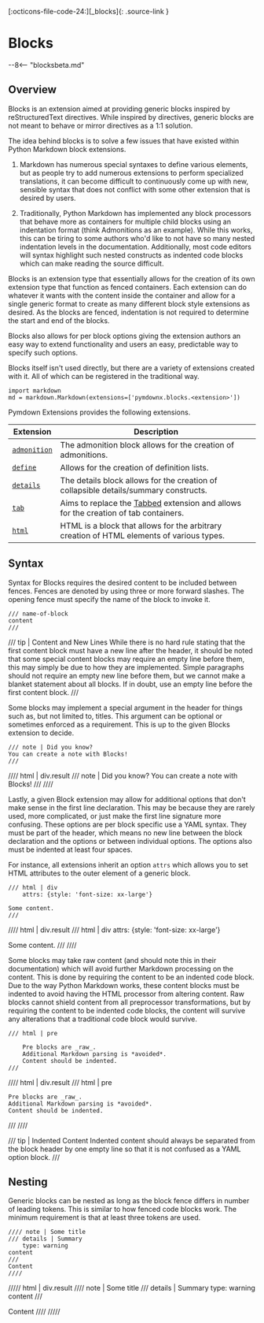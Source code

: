 [:octicons-file-code-24:][_blocks]{: .source-link }

# Blocks

--8<-- "blocksbeta.md"

## Overview

Blocks is an extension aimed at providing generic blocks inspired by reStructuredText directives. While inspired by
directives, generic blocks are not meant to behave or mirror directives as a 1:1 solution.

The idea behind blocks is to solve a few issues that have existed within Python Markdown block extensions.

1. Markdown has numerous special syntaxes to define various elements, but as people try to add numerous extensions to
   perform specialized translations, it can become difficult to continuously come up with new, sensible syntax that does
   not conflict with some other extension that is desired by users.

2. Traditionally, Python Markdown has implemented any block processors that behave more as containers for multiple child
   blocks using an indentation format (think Admonitions as an example). While this works, this can be tiring to some
   authors who'd like to not have so many nested indentation levels in the documentation. Additionally, most code
   editors will syntax highlight such nested constructs as indented code blocks which can make reading the source
   difficult.

Blocks is an extension type that essentially allows for the creation of its own extension type that function as fenced
containers. Each extension can do whatever it wants with the content inside the container and allow for a single generic
format to create as many different block style extensions as desired. As the blocks are fenced, indentation is not
required to determine the start and end of the blocks.

Blocks also allows for per block options giving the extension authors an easy way to extend functionality and users an
easy, predictable way to specify such options.

Blocks itself isn't used directly, but there are a variety of extensions created with it. All of which can be registered
in the traditional way.

```py3
import markdown
md = markdown.Markdown(extensions=['pymdownx.blocks.<extension>'])
```

Pymdown Extensions provides the following extensions.

Extension                               |  Description
--------------------------------------- | -----------
[`admonition`](./plugins/admonition.md) | The admonition block allows for the creation of admonitions.
[`define`](./plugins/definition.md)     | Allows for the creation of definition lists.
[`details`](./plugins/details.md)       | The details block allows for the creation of collapsible details/summary constructs.
[`tab`](./plugins/tab.md)               | Aims to replace the [Tabbed](../tabbed.md) extension and allows for the creation of tab containers.
[`html`](./plugins/html.md)             | HTML is a block that allows for the arbitrary creation of HTML elements of various types.

## Syntax

Syntax for Blocks requires the desired content to be included between fences. Fences are denoted by using three or
more forward slashes. The opening fence must specify the name of the block to invoke it.

```
/// name-of-block
content
///
```

/// tip | Content and New Lines
While there is no hard rule stating that the first content block must have a new line after the header, it should be
noted that some special content blocks may require an empty line before them, this may simply be due to how they are
implemented. Simple paragraphs should not require an empty new line before them, but we cannot make a blanket
statement about all blocks. If in doubt, use an empty line before the first content block.
///

Some blocks may implement a special argument in the header for things such as, but not limited to, titles. This
argument can be optional or sometimes enforced as a requirement. This is up to the given Blocks extension to decide.

```
/// note | Did you know?
You can create a note with Blocks!
///
```

//// html | div.result
/// note | Did you know?
You can create a note with Blocks!
///
////

Lastly, a given Block extension may allow for additional options that don't make sense in the first line declaration.
This may be because they are rarely used, more complicated, or just make the first line signature more confusing. These
options are per block specific use a YAML syntax. They must be part of the header, which means no new line between the
block declaration and the options or between individual options. The options also must be indented at least four spaces.

For instance, all extensions inherit an option `attrs` which allows you to set HTML attributes to the outer element of a
generic block.

```
/// html | div
    attrs: {style: 'font-size: xx-large'}

Some content.
///
```

//// html | div.result
/// html | div
    attrs: {style: 'font-size: xx-large'}

Some content.
///
////

Some blocks may take raw content (and should note this in their documentation) which will avoid further Markdown
processing on the content.  This is done by requiring the content to be an indented code block. Due to the way Python
Markdown works, these content blocks must be indented to avoid having the HTML processor from altering content. Raw
blocks cannot shield content from all preprocessor transformations, but by requiring the content to be indented code
blocks, the content will survive any alterations that a traditional code block would survive.

```
/// html | pre

    Pre blocks are _raw_.
    Additional Markdown parsing is *avoided*.
    Content should be indented.
///
```

//// html | div.result
/// html | pre

    Pre blocks are _raw_.
    Additional Markdown parsing is *avoided*.
    Content should be indented.
///
////

/// tip | Indented Content
Indented content should always be separated from the block header by one empty line so that it is not confused as a YAML
option block.
///

## Nesting

Generic blocks can be nested as long as the block fence differs in number of leading tokens. This is similar to how
fenced code blocks work. The minimum requirement is that at least three tokens are used.

```
//// note | Some title
/// details | Summary
    type: warning
content
///
Content
////
```

///// html | div.result
//// note | Some title
/// details | Summary
    type: warning
content
///

Content
////
/////
